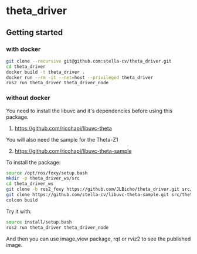 # theta_driver

## Getting started

### with docker

```bash
git clone --recursive git@github.com:stella-cv/theta_driver.git
cd theta_driver
docker build -t theta_driver .
docker run --rm -it --net=host --privileged theta_driver
ros2 run theta_driver theta_driver_node
```

### without docker

You need to install the libuvc and it's dependencies before using this package.

1. <https://github.com/ricohapi/libuvc-theta>

You will also need the sample for the Theta-Z1

2. <https://github.com/ricohapi/libuvc-theta-sample>

To install the package:

```bash
source /opt/ros/foxy/setup.bash
mkdir -p theta_driver_ws/src
cd theta_driver_ws
git clone -b ros2_foxy https://github.com/JLBicho/theta_driver.git src/theta_driver
git clone https://github.com/stella-cv/libuvc-theta-sample.git src/theta_driver/3rd/libuvc-theta-sample
colcon build
```

Try it with:

```bash
source install/setup.bash
ros2 run theta_driver theta_driver_node 
```

And then you can use image_view package, rqt or rviz2 to see the published image.
